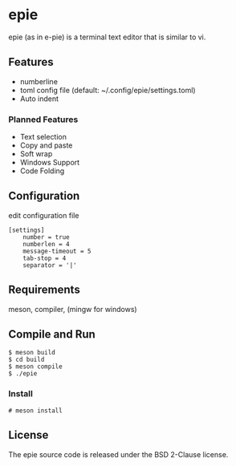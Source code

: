 # epie

epie (as in e-pie) is a terminal text editor that is similar to vi.

## Features

- numberline
- toml config file (default: ~/.config/epie/settings.toml)
- Auto indent

### Planned Features

- Text selection
- Copy and paste
- Soft wrap
- Windows Support
- Code Folding

## Configuration

edit configuration file

	[settings]
		number = true
		numberlen = 4
		message-timeout = 5
		tab-stop = 4
		separator = '|'

## Requirements

meson, compiler, (mingw for windows)

## Compile and Run


	$ meson build
	$ cd build
	$ meson compile
	$ ./epie

### Install

	# meson install

## License

The epie source code is released under the BSD 2-Clause license.
